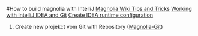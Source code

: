 ﻿#How to build magnolia with IntelliJ
[Magnolia Wiki Tips and Tricks](https://wiki.magnolia-cms.com/display/WIKI/Developing+with+IntelliJ+IDEA)
[Working with IntelliJ IDEA and Git](https://wiki.magnolia-cms.com/display/WIKI/Working+with+IntelliJ+IDEA+and+Git)
[Create IDEA runtime configuration](https://wiki.magnolia-cms.com/display/WIKI/Create+IDEA+runtime+configuration)


1. Create new projekct vom Git with Repository ([Magnolia-Git](http://git.magnolia-cms.com/magnolia_main.pub.git))







